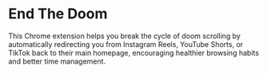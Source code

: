 # End The Doom

This Chrome extension helps you break the cycle of doom scrolling by automatically redirecting you from Instagram Reels, YouTube Shorts, or TikTok back to their main homepage, encouraging healthier browsing habits and better time management.
